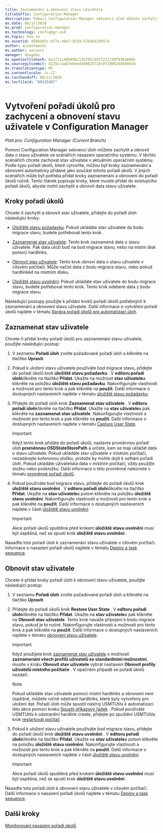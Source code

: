 ```yaml
---
title: Zaznamenání a obnovení stavu uživatele
titleSuffix: Configuration Manager
description: Pomocí Configuration Manager sekvencí úloh můžete zachytit a obnovit data o stavu uživatele ve scénářích nasazení operačního systému.
ms.date: 08/17/2018
ms.prod: configuration-manager
ms.technology: configmgr-osd
ms.topic: how-to
ms.assetid: d566d85c-bf7a-40e7-8239-57640a1db5f4
author: aczechowski
ms.author: aaroncz
manager: dougeby
ms.openlocfilehash: 6a1f11c46689b213b795c0d71221728f916a68bb
ms.sourcegitcommit: d225ccaa67ebee444002571dc8f289624db80d10
ms.translationtype: MT
ms.contentlocale: cs-CZ
ms.lasthandoff: 08/12/2020
ms.locfileid: "88125487"
---
```

# <a name="create-a-task-sequence-to-capture-and-restore-user-state-in-configuration-manager"></a>Vytvoření pořadí úkolů pro zachycení a obnovení stavu uživatele v Configuration Manager

 *Platí pro: Configuration Manager (Current Branch)*

 Pomocí Configuration Manager sekvencí úloh můžete zachytit a obnovit data o stavu uživatele ve scénářích nasazení operačního systému. V těchto scénářích chcete zachovat stav uživatele v aktuálním operačním systému. Podle typu pořadí úkolů, které vytvoříte, můžou být kroky zaznamenání a obnovení automaticky přidané jako součást tohoto pořadí úkolů. V jiných scénářích může být potřeba přidat kroky zaznamenání a obnovení do pořadí úkolů ručně. Tento článek popisuje kroky, které musíte přidat do existujícího pořadí úkolů, abyste mohli zachytit a obnovit data stavu uživatele.  



## <a name="task-sequence-steps"></a>Kroky pořadí úkolů  

Chcete-li zachytit a obnovit stav uživatele, přidejte do pořadí úloh následující kroky:  

- [Úložiště stavu požadavku](../understand/task-sequence-steps.md#BKMK_RequestStateStore): Pokud ukládáte stav uživatele do bodu migrace stavu, budete potřebovat tento krok.  

- [Zaznamenat stav uživatele](../understand/task-sequence-steps.md#BKMK_CaptureUserState): Tento krok zaznamená data o stavu uživatele. Pak data uloží buď na bod migrace stavu, nebo na místní disk pomocí hardlinks.  

- [Obnovit stav uživatele](../understand/task-sequence-steps.md#BKMK_RestoreUserState): Tento krok obnoví data o stavu uživatele v cílovém počítači. Může načíst data z bodu migrace stavu, nebo pokud hardlinked na místním disku.  

- [Úložiště stavu uvolnění](../understand/task-sequence-steps.md#BKMK_ReleaseStateStore): Pokud ukládáte stav uživatele do bodu migrace stavu, budete potřebovat tento krok. Tento krok odebere data z bodu migrace stavu.  


 Následující postupy použijte k přidání kroků pořadí úkolů potřebných k zaznamenání a obnovení stavu uživatele. Další informace o vytváření pořadí úkolů najdete v tématu [Správa pořadí úkolů pro automatizaci úloh](manage-task-sequences-to-automate-tasks.md).  



## <a name="capture-the-user-state"></a>Zaznamenat stav uživatele  

 Chcete-li přidat kroky pořadí úkolů pro zaznamenání stavu uživatele, použijte následující postup:

1.  V seznamu **Pořadí úloh** zvolte požadované pořadí úloh a klikněte na tlačítko **Upravit**.  

2.  Pokud k uložení stavu uživatele používáte bod migrace stavu, přidejte do pořadí úkolů krok **úložiště stavu požadavku** . V **editoru pořadí úloh**klikněte na tlačítko **Přidat**. Ukažte na možnost **stav uživatele**a klikněte na položku **úložiště stavu požadavku**. Nakonfigurujte vlastnosti a možnosti pro tento krok a pak klikněte na **použít**. Další informace o dostupných nastaveních najdete v tématu [úložiště stavu požadavku](../understand/task-sequence-steps.md#BKMK_RequestStateStore).  

3.  Přidejte do pořadí úloh krok **Zaznamenat stav uživatele** . V **editoru pořadí úloh**klikněte na tlačítko **Přidat**. Ukažte na **stav uživatele**a pak klikněte na **zaznamenat stav uživatele**. Nakonfigurujte vlastnosti a možnosti pro tento krok a pak klikněte na **použít**. Další informace o dostupných nastaveních najdete v tématu [Capture User State](../understand/task-sequence-steps.md#BKMK_CaptureUserState).  

    > [!IMPORTANT]  
    >  Když tento krok přidáte do pořadí úkolů, nastavte proměnnou pořadí úloh **proměnnou OSDStateStorePath** a určete, kam se mají ukládat data o stavu uživatele. Pokud ukládáte stav uživatele v místním počítači, nezadávejte kořenovou složku, protože by mohlo dojít k selhání pořadí úloh. Pokud ukládáte uživatelská data v místním počítači, vždy použijte složku nebo podsložku. Další informace o této proměnné naleznete v tématu [proměnné pořadí úkolů](../understand/task-sequence-variables.md#OSDStateStorePath).  

4.  Pokud používáte bod migrace stavu, přidejte do pořadí úkolů krok **úložiště stavu uvolnění** . V **editoru pořadí úloh**klikněte na tlačítko **Přidat**. Ukažte na **stav uživatele**a potom klikněte na položku **úložiště stavu uvolnění**. Nakonfigurujte vlastnosti a možnosti pro tento krok a pak klikněte na **použít**. Další informace o dostupných nastaveních najdete v části [úložiště stavu uvolnění](../understand/task-sequence-steps.md#BKMK_ReleaseStateStore).  

    > [!IMPORTANT]  
    >  Akce pořadí úkolů spuštěná před krokem **úložiště stavu uvolnění** musí být úspěšná, než se spustí krok **úložiště stavu uvolnění** .  


 Nasaďte toto pořadí úloh k zaznamenání stavu uživatele v cílovém počítači. Informace o nasazení pořadí úkolů najdete v tématu [Deploy a task sequence](deploy-a-task-sequence.md).  



## <a name="restore-the-user-state"></a>Obnovit stav uživatele  

 Chcete-li přidat kroky pořadí úloh k obnovení stavu uživatele, použijte následující postup:

1. V seznamu **Pořadí úloh** zvolte požadované pořadí úloh a klikněte na tlačítko **Upravit**.  

2. Přidejte do pořadí úkolů krok **Restore User State** . V **editoru pořadí úloh**klikněte na tlačítko **Přidat**. Ukažte na **stav uživatele**a pak klikněte na **Obnovit stav uživatele**. Tento krok naváže připojení k bodu migrace stavu, pokud je to nutné. Nakonfigurujte vlastnosti a možnosti pro tento krok a pak klikněte na **použít**. Další informace o dostupných nastaveních najdete v tématu [obnovení stavu uživatele](../understand/task-sequence-steps.md#BKMK_RestoreUserState).  

   > [!Important]  
   >  Když použijete krok [zaznamenat stav uživatele](../understand/task-sequence-steps.md#BKMK_CaptureUserState) s možností **zaznamenání všech profilů uživatelů se standardními možnostmi**, musíte v kroku **Obnovit stav uživatele** vybrat nastavení **Obnovit profily uživatelů místního počítače** . V opačném případě se pořadí úkolů nezdaří.  

   > [!Note]  
   > Pokud ukládáte stav uživatele pomocí místní hardlinks a obnovení není úspěšné, můžete ručně odstranit hardlinks, které byly vytvořeny pro uložení dat. Pořadí úloh může spustit nástroj USMTUtils k automatizaci této akce pomocí kroku [Spustit příkazový řádek](../understand/task-sequence-steps.md#BKMK_RunCommandLine) . Pokud používáte USMTUtils k odstranění hardlink create, přidejte po spuštění USMTUtils krok [restartovat počítač](../understand/task-sequence-steps.md#BKMK_RestartComputer) .  

3. Pokud k uložení stavu uživatele používáte bod migrace stavu, přidejte do pořadí úkolů krok **úložiště stavu uvolnění** . V **editoru pořadí úloh**klikněte na tlačítko **Přidat**. Ukažte na **stav uživatele**a potom klikněte na položku **úložiště stavu uvolnění**. Nakonfigurujte vlastnosti a možnosti pro tento krok a pak klikněte na **použít**. Další informace o dostupných nastaveních najdete v části [úložiště stavu uvolnění](../understand/task-sequence-steps.md#BKMK_ReleaseStateStore).  

   > [!IMPORTANT]  
   >  Akce pořadí úkolů spuštěná před krokem **úložiště stavu uvolnění** musí být úspěšná, než se spustí krok **úložiště stavu uvolnění** .  


 Nasaďte toto pořadí úloh k obnovení stavu uživatele v cílovém počítači. Další informace o nasazení pořadí úkolů najdete v tématu [Deploy a task sequence](deploy-a-task-sequence.md).  



## <a name="next-steps"></a>Další kroky

[Monitorování nasazení pořadí úkolů](monitor-operating-system-deployments.md#BKMK_TSDeployStatus)
